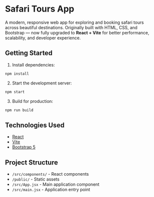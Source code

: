 # Safari Tours App

A modern, responsive web app for exploring and booking safari tours across beautiful destinations. Originally built with HTML, CSS, and Bootstrap — now fully upgraded to **React + Vite** for better performance, scalability, and developer experience.


## Getting Started

1. Install dependencies:

```bash
npm install
```

2. Start the development server:

```bash
npm start
```

3. Build for production:

```bash
npm run build
```

## Technologies Used

- [React](https://reactjs.org/)
- [Vite](https://vitejs.dev/)
- [Bootstrap 5](https://getbootstrap.com/)

## Project Structure

- `/src/components/` - React components
- `/public/` - Static assets
- `/src/App.jsx` - Main application component
- `/src/main.jsx` - Application entry point